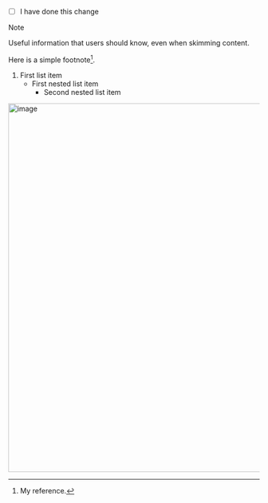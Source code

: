 - [ ] I have done this change

> [!NOTE]
> Useful information that users should know, even when skimming content.

Here is a simple footnote[^1].
[^1]: My reference.

1. First list item
   - First nested list item
     - Second nested list item
    


<img width="740" alt="image" src="https://github.com/user-attachments/assets/b5649f95-2979-4690-8bd1-52f4ce7fb9e3">
